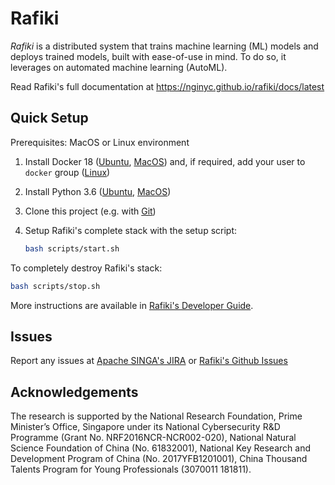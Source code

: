 # Rafiki

*Rafiki* is a distributed system that trains machine learning (ML) models and deploys trained models, built with ease-of-use in mind. To do so, it leverages on automated machine learning (AutoML).

Read Rafiki's full documentation at https://nginyc.github.io/rafiki/docs/latest

## Quick Setup

Prerequisites: MacOS or Linux environment

1. Install Docker 18 ([Ubuntu](https://docs.docker.com/install/linux/docker-ce/ubuntu/), [MacOS](https://docs.docker.com/docker-for-mac/install/)) and, if required, add your user to `docker` group ([Linux](https://docs.docker.com/install/linux/linux-postinstall/>))

2. Install Python 3.6 ([Ubuntu](http://ubuntuhandbook.org/index.php/2017/07/install-python-3-6-1-in-ubuntu-16-04-lts/), [MacOS](https://www.python.org/downloads/mac-osx/))

3. Clone this project (e.g. with [Git](https://git-scm.com/downloads>))

4. Setup Rafiki's complete stack with the setup script:

    ```sh
    bash scripts/start.sh
    ```

To completely destroy Rafiki's stack:

```sh
bash scripts/stop.sh
```

More instructions are available in [Rafiki's Developer Guide](https://nginyc.github.io/rafiki/docs/latest/docs/src/dev).


## Issues

Report any issues at [Apache SINGA's JIRA](https://issues.apache.org/jira/browse/SINGA) or [Rafiki's Github Issues](https://github.com/nginyc/rafiki/issues)


## Acknowledgements

The research is supported by the National Research Foundation, Prime Minister’s Office, Singapore under its National Cybersecurity R\&D Programme (Grant No. NRF2016NCR-NCR002-020), National Natural Science Foundation of China (No. 61832001), National Key Research and Development Program of China  (No. 2017YFB1201001), China Thousand Talents Program for Young Professionals (3070011 181811).
